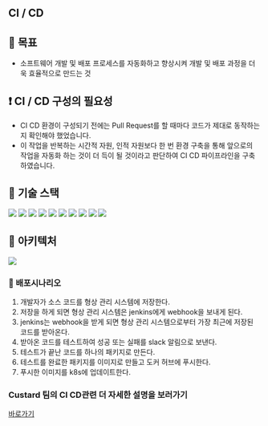 ## CI / CD

## 👊 목표
* 소프트웨어 개발 및 배포 프로세스를 자동화하고 향상시켜 개발 및 배포 과정을 더욱 효율적으로 만드는 것


## ❗ CI / CD 구성의 필요성

* CI CD 환경이 구성되기 전에는 Pull Request를 할 때마다 코드가 제대로 동작하는지 확인해야 했었습니다.
* 이 작업을 반복하는 시간적 자원, 인적 자원보다 한 번 환경 구축을 통해 앞으로의 작업을 자동화 하는 것이 더 득이 될 것이라고 판단하여 CI CD 파이프라인을 구축하였습니다.



## 📌 기술 스택

<img src="https://img.shields.io/badge/github-181717?style=for-the-badge&logo=github&logoColor=white">
<img src="https://img.shields.io/badge/jenkins-D24939?style=for-the-badge&logo=jenkins&logoColor=white">
<img src="https://img.shields.io/badge/docker-2496ED?style=for-the-badge&logo=docker&logoColor=white">
<img src="https://img.shields.io/badge/kubernetes-326CE5?style=for-the-badge&logo=kubernetes&logoColor=white">
<img src="https://img.shields.io/badge/jest-C21325?style=for-the-badge&logo=jest&logoColor=white">
<img src="https://img.shields.io/badge/junit5-25A162?style=for-the-badge&logo=junit5&logoColor=white">
<img src="https://img.shields.io/badge/slack-4A154B?style=for-the-badge&logo=slack&logoColor=white">
<img src="https://img.shields.io/badge/prometheus-E6522C?style=for-the-badge&logo=prometheus&logoColor=white">
<img src="https://img.shields.io/badge/grafana-F46800?style=for-the-badge&logo=grafana&logoColor=white">
<img src="https://img.shields.io/badge/apachejmeter-D22128?style=for-the-badge&logo=apachejmeter&logoColor=white">



## 🧱 아키텍처

<img src=https://github.com/beyond-sw-camp/be02-fin-CuStard-CRM/assets/58664027/f5606201-1f2b-4324-9835-238caecea25c>

### 📆 배포시나리오

1. 개발자가 소스 코드를 형상 관리 시스템에 저장한다.
2. 저장을 하게 되면 형상 관리 시스템은 jenkins에게 webhook을 보내게 된다.
3. jenkins는 webhook을 받게 되면 형상 관리 시스템으로부터 가장 최근에 저장된 코드를 받아온다.
4. 받아온 코드를 테스트하여 성공 또는 실패를 slack 알림으로 보낸다.
5. 테스트가 끝난 코드를 하나의 패키지로 만든다.
6. 테스트를 완료한 패키지를 이미지로 만들고 도커 허브에 푸시한다.
7. 푸시한 이미지를 k8s에 업데이트한다.


### Custard 팀의 CI CD관련 더 자세한 설명을 보러가기
<a href="https://github.com/beyond-sw-camp/be02-fin-CuStard-CRM/wiki/CI---CD-%ED%8C%8C%EC%9D%B4%ED%94%84%EB%9D%BC%EC%9D%B8">바로가기
</a>